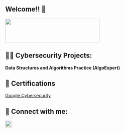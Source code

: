 ## Welcome!! 👋

<img src="https://github.com/user-attachments/assets/a82ae4ad-a076-454f-9c0c-3385db36e1a4" width="300" height="75">

<h2>👨‍💻 Cybersecurity Projects:</h2>

<b>Data Structures and Algorithms Practice (AlgoExpert)</b>

<h2>📑 Certifications </h2>

[Google Cybersecurity](https://www.credly.com/badges/50baf6f7-3a53-455e-a362-136812805195/public_url)

<h2> 🤳 Connect with me:</h2>

[<img align="left" alt="JoshMadakor | LinkedIn" width="22px" src="https://img.icons8.com/ios7/600/FFFFFF/linkedin.png" />][linkedin]

[linkedin]: https://linkedin.com/in/lucas-costa-45a700346/

<!--
joshmadakor1/joshmadakor1 is a ✨ special ✨ repository because its README.md (this file) appears on your GitHub profile.

Here are some ideas to get you started:

🔭 I’m currently working on ...
🌱 I’m currently learning ...
👯 I’m looking to collaborate on ...
🤔 I’m looking for help with ...
💬 Ask me about ...
📫 How to reach me: ...
😄 Pronouns: ...
⚡ Fun fact: ...
-->
